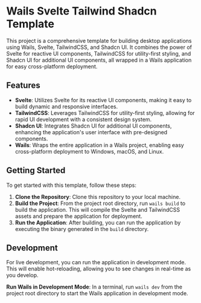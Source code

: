 # Wails Svelte Tailwind Shadcn Template

This project is a comprehensive template for building desktop applications using Wails, Svelte, TailwindCSS, and Shadcn UI. It combines the power of Svelte for reactive UI components, TailwindCSS for utility-first styling, and Shadcn UI for additional UI components, all wrapped in a Wails application for easy cross-platform deployment.

## Features

- **Svelte**: Utilizes Svelte for its reactive UI components, making it easy to build dynamic and responsive interfaces.
- **TailwindCSS**: Leverages TailwindCSS for utility-first styling, allowing for rapid UI development with a consistent design system.
- **Shadcn UI**: Integrates Shadcn UI for additional UI components, enhancing the application's user interface with pre-designed components.
- **Wails**: Wraps the entire application in a Wails project, enabling easy cross-platform deployment to Windows, macOS, and Linux.

## Getting Started

To get started with this template, follow these steps:

1. **Clone the Repository**: Clone this repository to your local machine.
2. **Build the Project**: From the project root directory, run `wails build` to build the application. This will compile the Svelte and TailwindCSS assets and prepare the application for deployment.
3. **Run the Application**: After building, you can run the application by executing the binary generated in the `build` directory.

## Development

For live development, you can run the application in development mode. This will enable hot-reloading, allowing you to see changes in real-time as you develop.

**Run Wails in Development Mode**: In a terminal, run `wails dev` from the project root directory to start the Wails application in development mode.
